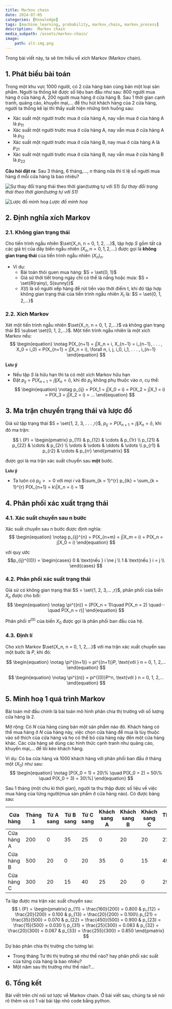 ```yaml
---
title: Markov chain 
date: 2024-07-05
categories: [Knowledge]
tags: [machine_learning, probability, markov_chain, markov_process]
description:  Markov chain 
media_subpath: /assets/markov-chain/
image:
    path: alt-img.png
---
```


<!-- ### Nội dung
- [1. Phát biểu bài toán](#-Phat-bieu-bai-toan)
- [2. Định nghĩa xích Markov](#-Dinh-nghia-xich-Markov)
- [3. Ma trận chuyển trạng thái và lược đồ](#-Ma-tran-chuyen-trang-thai-va-luoc-do)
- [4. Phân phối xác xuất](#-Phan-phoi-xac-xuat)
- [5. Minh hoạ 1 quá trình Markov](#-Minh-hoa-1-qua-trinh-Markov)
- [6. Tổng kết](#-Tong-ket) -->

Trong bài viết này, ta sẽ tìm hiểu về xích Markov (Markov chain).

<!-- <a name="-Phat-bieu-bai-toan"></a> -->
## 1. Phát biểu bài toán
Trong một khu vực 1000 người, có 2 cửa hàng bán cùng bán một loại sản phẩm. Người ta thống kê được số liệu ban đầu như sau: 800 người mua hàng ở cửa hàng A, 200 người mua hàng ở cửa hàng B. Sau 1 thời gian cạnh tranh, quảng cáo, khuyến mại,... để thu hút khách hàng của 2 cửa hàng, người ta thống kê lại thì thấy xuất hiện những tình huống sau:
- Xác suất một người trước mua ở cửa hàng A, nay vẫn mua ở của hàng A là $p_{11}$
- Xác suất một người trước mua ở cửa hàng A, nay vẫn mua ở cửa hàng A là $p_{12}$
- Xác suất một người trước mua ở cửa hàng B, nay mua ở cửa hàng A là $p_{21}$
- Xác suất một người trước mua ở cửa hàng B, nay vẫn mua ở cửa hàng B là $p_{22}$


**Câu hỏi đặt ra**: Sau 3 tháng, 6 tháng,..., $n$ tháng nữa thì tỉ lệ số người mua hàng ở mỗi cửa hàng là bao nhiêu?

![Sự thay đổi trạng thái theo thời gian(tương tự với S1)](phat-bieu.png)
_Sự thay đổi trạng thái theo thời gian(tương tự với S1)_

![Lược đồ minh hoạ](minh-hoa.png)
_Lược đồ minh hoạ_

<!-- <a name="-Dinh-nghia-xich-Markov"></a> -->
## 2. Định nghĩa xích Markov
### 2.1. Không gian trạng thái


Cho tiến trình ngẫu nhiên $\set{X_n, n = 0, 1, 2, ...}$, tập hợp $S$ gồm tất cả các giá trị của dãy biến ngẫu nhiên $(X_n, n = 0, 1, 2,...)$ được gọi là **không gian trạng thái** của tiến trình ngẫu nhiên $(X_n)_n$.

- Ví dụ:
    - Bài toán thói quen mua hàng: $S = \set{0, 1}$
    - Giả sử thời tiết trong ngày chỉ có thể là nắng hoặc mưa: $S = \set{R(rainy), S(sunny)}$
    - $X(t)$ là số người xếp hàng để rút tiền vào thời điểm t, khi đó tập hợp không gian trạng thái của tiến trình ngẫu nhiên ${X_t}$ là: $S = \set{0, 1, 2,...}$

### 2.2. Xích Markov
Xét một tiến trình ngẫu nhiên $\set{X_n, n = 0, 1, 2,...}$ và không gian trạng thái $S \subset \set{0, 1, 2,...}$. Một tiến trình ngẫu nhiên là một xích Markov nếu:
$$
\begin{equation} \notag
P(X_{n+1} = j|X_n = i, X_{n−1} = i_{n−1}, . . . , X_0 = i_0) = P(X_{n+1} = j|X_n = i), \forall n, i, j, i_0, i_1, . . . , i_{n−1}
\end{equation}
$$

**Lưu ý**
- Nếu tập $S$ là hữu hạn thì ta có một xích Markov hữu hạn
- Đặt $p_{ij} = P(X_{n+1} = j \| X_n = i)$, khi đó $p_{ij}$ không phụ thuộc vào $n$, cụ thể:
$$
\begin{equation} \notag
p_{ij} = P(X_1 = j|X_0 = i) = P(X_2 = j|X_1 = i) = P(X_3 = j|X_2 = i) = ...
\end{equation}
$$

<!-- <a name="-Ma-tran-chuyen-trang-thai-va-luoc-do"></a> -->
## 3. Ma trận chuyển trạng thái và lược đồ
Giả sử tập trạng thái $S = \set{1, 2, 3, . . . ,r}$, $p_{ij} = P(X_{n+1} = j \| X_n = i)$, khi đó ma trận:

$$
\ {P} = \begin{pmatrix}
p_{11} & p_{12} & \cdots & p_{1r} \\
p_{21} & p_{22} & \cdots & p_{2r} \\
\vdots & \vdots & \ddots & \vdots \\
p_{r1} & p_{r2} & \cdots & p_{rr}
\end{pmatrix}
$$

được gọi là ma trận xác suất chuyển sau **một** bước.

**Lưu ý** 
- Ta luôn có $p_{ij} >= 0$ với mọi $i$ và $\sum_{k = 1}^{r} p_{ik} = \sum_{k = 1}^{r} P(X_{n+1} = k\|X_n = i) = 1$ 

<!-- <a name="-Phan-phoi-xac-xuat"></a> -->
## 4. Phân phối xác xuất trạng thái
### 4.1. Xác suất chuyển sau n bước
Xác suất chuyển sau n bước được định nghĩa:
$$
\begin{equation} \notag
p_{ij}^{n} = P(X_{n+m} = j|X_m = i) = P(X_n = j|X_0 = i)
\end{equation}
$$

với quy ước 
$$p_{ij}^{(0)} = 
\begin{cases} 
0 & \text{nếu } i \ne j \\ 
1 & \text{nếu } i = j  \\
\end{cases}
$$
### 4.2. Phân phối xác suất trạng thái
Giả sử có không gian trạng thái $S = \set{1, 2, 3,... ,r}$, phân phối của biến $X_n$ được cho bởi:
$$
\begin{equation} \notag
\pi^{(n)} =  [P(X_n = 1)\quad P(X_n = 2) \quad··· \quad P(X_n = r)]
\end{equation} 
$$

Phân phối $\pi^{(0)}$ của biến $X_0$ được gọi là phân phối ban đầu của hệ.
### 4.3. Định lí
Cho xích Markov $\set{X_n, n = 0, 1, 2,...}$ với ma trận xác xuất chuyển sau một bước là $P$, khi đó:

$$
\begin{equation}  \notag
\pi^{(n+1)} = pi^{(n+1)}P,  \text{với } n = 0, 1, 2,...
\end{equation} 
$$

$$
\begin{equation} \notag
\pi^{(n)} =  pi^{(0)}P^n,  \text{với } n = 0, 1, 2,...
\end{equation} 
$$


<!-- <a name="-Minh-hoa-1-qua-trinh-Markov"></a> -->
## 5. Minh hoạ 1 quá trình Markov
Bài toán mở đầu chính là bài toán mô hình phân chia thị trường với số lượng cửa hàng là 2. 

Mở rộng: Có $N$ của hàng cùng bán một sản phẩm nào đó. Khách hàng có thể mua hàng ở $N$ của hàng này, việc chọn cửa hàng để mua là tùy thuộc vào sở thích của cửa hàng và họ có thể bỏ cửa hàng này đến một cửa hàng khác. Các cửa hàng sẽ dùng các hình thức cạnh tranh như quảng cáo, khuyến mại,... để lôi kéo khách hàng.

Ví dụ: Có ba cửa hàng và 1000 khách hàng với phân phối ban đầu ở tháng một ($X_0$) như sau:
$$
\begin{equation} \notag
[P(X_0 = 1) = 20\% \quad P(X_0 = 2) = 50\% \quad P(X_0 = 3) = 30\%]
\end{equation} 
$$

Sau 1 tháng (một chu kì thời gian), người ta thu thập được số liệu về việc mua hàng của từng người(mua sản phẩm ở cửa hàng nào). Có được bảng sau:

| Cửa hàng  |Tháng 1 | Từ A sang | Từ B sang | Từ C sang | Khách sang A | Khách sang B | Khách sang C | Tháng 2 |
|-----------|----------------|----------|----------|----------|-----------|-----------|-----------|---------------|
| Cửa hàng A| 200            | 0        | 35       | 25      | 0         | 20        | 20        | 220            |
| Cửa hàng B| 500            | 20       | 0       | 20       | 35         | 0        | 15        | 490           |
| Cửa hàng C| 300            | 20       | 15       | 40       | 25        | 20        | 0        | 290           |

Ta lập được ma trận xác suất chuyển sau:
$$
\ {P} = \begin{pmatrix}
p_{11} = \frac{160}{200} = 0.800 & p_{12} = \frac{20}{200} = 0.100 & p_{13} = \frac{20}{200} = 0.100\\
p_{21} = \frac{35}{500} = 0.070 & p_{22} = \frac{450}{500} = 0.900 & p_{23} = \frac{15}{500} = 0.030 \\
p_{31} = \frac{25}{300} = 0.083 & p_{32} = \frac{20}{300} = 0.067 & p_{33} = \frac{255}{300} = 0.850 
\end{pmatrix}
$$

Dự báo phân chia thị trường cho tương lai:
- Trong tháng Tư thì thị trường sẽ như thế nào? hay phân phối xác suất của từng cửa hàng là bao nhiêu?
- Một năm sau thị trường như thế nào?...

<!-- <a name="-Tong-ket"></a> -->
## 6. Tổng kết
Bài viết trên chỉ nói sơ lược về Markov chain. Ở bài viết sau, chúng ta sẽ nói rõ thêm và có 1 vài bài tập nhỏ code bằng python.
